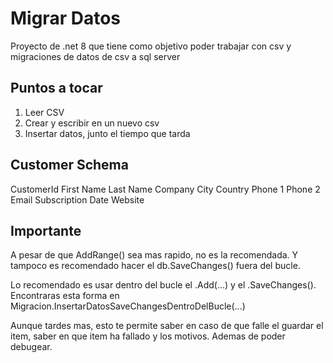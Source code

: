 # Migrar Datos

Proyecto de .net 8 que tiene como objetivo poder trabajar con csv y migraciones de datos de csv a sql server

## Puntos a tocar

1. Leer CSV
2. Crear y escribir en un nuevo csv
3. Insertar datos, junto el tiempo que tarda

## Customer Schema

CustomerId
First Name
Last Name
Company
City
Country
Phone 1
Phone 2
Email
Subscription Date
Website

## Importante

A pesar de que AddRange() sea mas rapido, no es la recomendada. Y tampoco es recomendado hacer el db.SaveChanges() fuera del bucle.

Lo recomendado es usar dentro del bucle el .Add(...) y el .SaveChanges().
Encontraras esta forma en Migracion.InsertarDatosSaveChangesDentroDelBucle(...)

Aunque tardes mas, esto te permite saber en caso de que falle el guardar el item, saber en que item ha fallado y los motivos. Ademas de poder debugear.